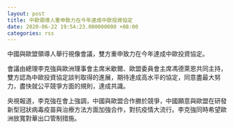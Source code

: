 ```yaml
---
layout: post
title: 中歐領導人重申致力在今年達成中歐投資協定
date: 2020-06-22 19:54:23.000000000 +08:00
categories: rss
---
```


中國與歐盟領導人舉行視像會議，雙方重申致力在今年達成中歐投資協定。

會議由總理李克強與歐洲理事會主席米歇爾、歐盟委員會主席馮德萊恩共同主持，雙方認為中歐投資協定談判取得的進展，期待達成高水平的協定，同意盡最大努力，盡快就公平競爭方面的規則，達成共識。

央視報道，李克強在會上強調，中國與歐盟合作勝於競爭，中國願意與歐盟在研發新型冠狀病毒疫苗與治療方法方面加強合作，對抗疫情大流行。李克強同時希望歐洲放寬對華出口管制措施。
